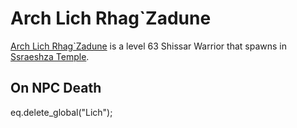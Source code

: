 # Arch Lich Rhag\`Zadune



[Arch Lich Rhag\`Zadune](/npc/162030) is a level 63 Shissar Warrior that spawns in [Ssraeshza Temple](/zone/162).





## On NPC Death

eq.delete_global("Lich");